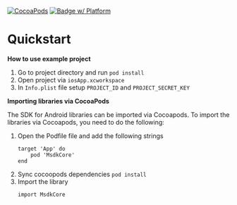 [![CocoaPods](https://img.shields.io/cocoapods/v/MsdkCore.svg?style=flat)](https://github.com/ITECOMMPAY/paymentpage-sdk-ios-core)
[![Badge w/ Platform](https://cocoapod-badges.herokuapp.com/p/MsdkCore/badge.svg)](https://github.com/ITECOMMPAY/paymentpage-sdk-ios-core)

# Quickstart

**How to use example project**
1. Go to project directory and run `pod install`
2. Open project via `iosApp.xcworkspace` 
3. In `Info.plist` file setup `PROJECT_ID` and `PROJECT_SECRET_KEY`

**Importing libraries via CocoaPods**

The SDK for Android libraries can be imported via Cocoapods. To import the libraries via
Cocoapods, you need to do the following:

1. Open the Podfile file and add the following strings 
    ```
    target 'App' do
        pod 'MsdkCore'
    end
    ```
2. Sync cocoopods dependencies `pod install`
3. Import the library
    ```
    import MsdkCore
    ```
